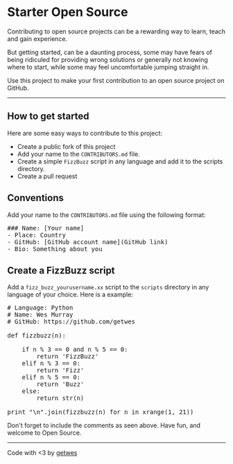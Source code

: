 # Starter Open Source

Contributing to open source projects can be a rewarding way to learn, teach and gain experience.

But getting started, can be a daunting process, some may have fears of being ridiculed for providing wrong solutions or generally not knowing where to start, while some may feel uncomfortable jumping straight in.

Use this project to make your first contribution to an open source project on GitHub.

<hr></hr>

## How to get started
Here are some easy ways to contribute to this project:

<ul>
    <li>Create a public fork of this project</li>
    <li>
        Add your name to the     <code>CONTRIBUTORS.md</code> file.
    </li>
    <li>Create a simple <code>FizzBuzz</code> script in any language and add it to the scripts directory.</li>
    <li>Create a pull request</li>
</ul>

## Conventions
Add your name to the <code>CONTRIBUTORS.md</code> file using the following format:
<pre>
### Name: [Your name]
- Place: Country
- GitHub: [GitHub account name](GitHub link)
- Bio: Something about you
</pre>

## Create a FizzBuzz script
Add a <code>fizz_buzz_yourusername.xx</code> script to the <code>scripts</code> directory in any language of your choice. Here is a example:

<pre>
# Language: Python
# Name: Wes Murray
# GitHub: https://github.com/getwes

def fizzbuzz(n):

    if n % 3 == 0 and n % 5 == 0:
        return 'FizzBuzz'
    elif n % 3 == 0:
        return 'Fizz'
    elif n % 5 == 0:
        return 'Buzz'
    else:
        return str(n)

print "\n".join(fizzbuzz(n) for n in xrange(1, 21))
</pre>

Don't forget to include the comments as seen above.
Have fun, and welcome to Open Source.

<hr></hr>

Code with <3 by <a href="https://github.com/getwes">getwes</a>


